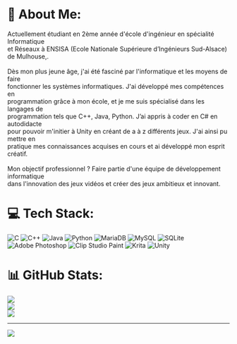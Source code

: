 # 💫 About Me:
Actuellement étudiant en 2ème année d'école d'ingénieur en spécialité Informatique <br>et Réseaux à ENSISA (Ecole Nationale Supérieure d’Ingénieurs Sud-Alsace) de Mulhouse,.<br><br>Dès mon plus jeune âge, j'ai été fasciné par l'informatique et les moyens de faire <br>fonctionner les systèmes informatiques. J'ai développé mes compétences en <br>programmation grâce à mon école, et je me suis spécialisé dans les langages de <br>programmation tels que C++, Java, Python. J’ai appris à coder en C# en autodidacte <br>pour pouvoir m'initier à Unity en créant de a à z différents jeux. J'ai ainsi pu mettre en <br>pratique mes connaissances acquises en cours et ai développé mon esprit créatif.<br><br>Mon objectif professionnel ? Faire partie d'une équipe de développement informatique <br>dans l'innovation des jeux vidéos et créer des jeux ambitieux et innovant.


# 💻 Tech Stack:
![C](https://img.shields.io/badge/c-%2300599C.svg?style=for-the-badge&logo=c&logoColor=white) ![C++](https://img.shields.io/badge/c++-%2300599C.svg?style=for-the-badge&logo=c%2B%2B&logoColor=white) ![Java](https://img.shields.io/badge/java-%23ED8B00.svg?style=for-the-badge&logo=openjdk&logoColor=white) ![Python](https://img.shields.io/badge/python-3670A0?style=for-the-badge&logo=python&logoColor=ffdd54) ![MariaDB](https://img.shields.io/badge/MariaDB-003545?style=for-the-badge&logo=mariadb&logoColor=white) ![MySQL](https://img.shields.io/badge/mysql-4479A1.svg?style=for-the-badge&logo=mysql&logoColor=white) ![SQLite](https://img.shields.io/badge/sqlite-%2307405e.svg?style=for-the-badge&logo=sqlite&logoColor=white) ![Adobe Photoshop](https://img.shields.io/badge/adobe%20photoshop-%2331A8FF.svg?style=for-the-badge&logo=adobe%20photoshop&logoColor=white) ![Clip Studio Paint](https://img.shields.io/badge/ClipStudioPaint-%23CFD3D3.svg?style=for-the-badge&logo=ClipStudioPaint&logoColor=white) ![Krita](https://img.shields.io/badge/Krita-203759?style=for-the-badge&logo=krita&logoColor=EEF37B) ![Unity](https://img.shields.io/badge/unity-%23000000.svg?style=for-the-badge&logo=unity&logoColor=white)
# 📊 GitHub Stats:
![](https://github-readme-stats.vercel.app/api?username=tryskas&theme=dark&hide_border=false&include_all_commits=true&count_private=false)<br/>
![](https://github-readme-streak-stats.herokuapp.com/?user=tryskas&theme=dark&hide_border=false)<br/>
![](https://github-readme-stats.vercel.app/api/top-langs/?username=tryskas&theme=dark&hide_border=false&include_all_commits=true&count_private=false&layout=compact)

---
[![](https://visitcount.itsvg.in/api?id=tryskas&icon=0&color=0)](https://visitcount.itsvg.in)

<!-- Proudly created with GPRM ( https://gprm.itsvg.in ) -->
